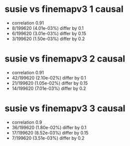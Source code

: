 # susie vs finemapv3  1 causal

- correlation 0.91
- 8/199620 (4.01e-03%) differ by 0.1
- 6/199620 (3.01e-03%) differ by 0.15
- 3/199620 (1.50e-03%) differ by 0.2


# susie vs finemapv3  2 causal

- correlation 0.91
- 42/199620 (2.10e-02%) differ by 0.1
- 21/199620 (1.05e-02%) differ by 0.15
- 14/199620 (7.01e-03%) differ by 0.2


# susie vs finemapv3  3 causal

- correlation 0.9
- 36/199620 (1.80e-02%) differ by 0.1
- 17/199620 (8.52e-03%) differ by 0.15
- 7/199620 (3.51e-03%) differ by 0.2


